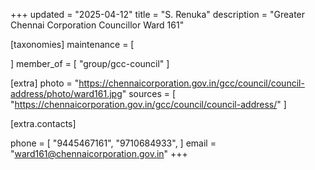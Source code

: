 +++
updated = "2025-04-12"
title = "S. Renuka"
description = "Greater Chennai Corporation Councillor Ward 161"

[taxonomies]
maintenance = [

]
member_of = [
    "group/gcc-council"
]

[extra]
photo = "https://chennaicorporation.gov.in/gcc/council/council-address/photo/ward161.jpg"
sources = [
    "https://chennaicorporation.gov.in/gcc/council/council-address/"
]

[extra.contacts]

phone = [
    "9445467161",
    "9710684933",
    ]
email = "ward161@chennaicorporation.gov.in"
+++
